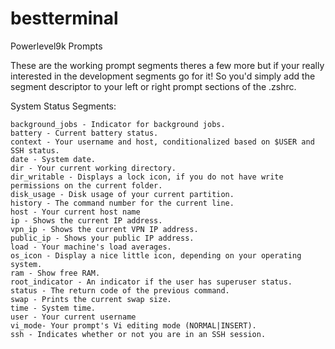 # bestterminal
Powerlevel9k Prompts

These are the working prompt segments theres a few more but if your really interested in the development segments go for it!  So you'd 
simply add the segment descriptor to your left or right prompt sections of the .zshrc.  


System Status Segments:

    background_jobs - Indicator for background jobs.
    battery - Current battery status.
    context - Your username and host, conditionalized based on $USER and SSH status.
    date - System date.
    dir - Your current working directory.
    dir_writable - Displays a lock icon, if you do not have write permissions on the current folder.
    disk_usage - Disk usage of your current partition.
    history - The command number for the current line.
    host - Your current host name
    ip - Shows the current IP address.
    vpn_ip - Shows the current VPN IP address.
    public_ip - Shows your public IP address.
    load - Your machine's load averages.
    os_icon - Display a nice little icon, depending on your operating system.
    ram - Show free RAM.
    root_indicator - An indicator if the user has superuser status.
    status - The return code of the previous command.
    swap - Prints the current swap size.
    time - System time.
    user - Your current username
    vi_mode- Your prompt's Vi editing mode (NORMAL|INSERT).
    ssh - Indicates whether or not you are in an SSH session.
